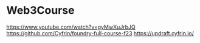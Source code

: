 # Web3Course
https://www.youtube.com/watch?v=gyMwXuJrbJQ 
https://github.com/Cyfrin/foundry-full-course-f23
https://updraft.cyfrin.io/
